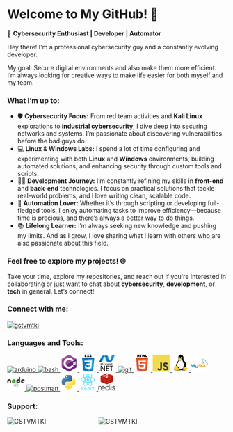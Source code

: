 # Welcome to My GitHub! 🚀

🔐 **Cybersecurity Enthusiast | Developer | Automator**

Hey there! I'm a professional cybersecurity guy and a constantly evolving developer. 

My goal: Secure digital environments and also make them more efficient. I’m always looking for creative ways to make life easier for both myself and my team.


### What I’m up to:

- 🛡️ **Cybersecurity Focus:** From red team activities and **Kali Linux** explorations to **industrial cybersecurity**, I dive deep into securing networks and systems. I’m passionate about discovering vulnerabilities before the bad guys do.
- 💻 **Linux & Windows Labs:** I spend a lot of time configuring and experimenting with both **Linux** and **Windows** environments, building automated solutions, and enhancing security through custom tools and scripts.
- 👨‍💻 **Development Journey:** I’m constantly refining my skills in **front-end** and **back-end** technologies. I focus on practical solutions that tackle real-world problems, and I love writing clean, scalable code.
- 🔄 **Automation Lover:** Whether it’s through scripting or developing full-fledged tools, I enjoy automating tasks to improve efficiency—because time is precious, and there’s always a better way to do things.
- 📚 **Lifelong Learner:** I’m always seeking new knowledge and pushing my limits. And as I grow, I love sharing what I learn with others who are also passionate about this field.


### Feel free to explore my projects! 🌐

Take your time, explore my repositories, and reach out if you're interested in collaborating or just want to chat about **cybersecurity**, **development**, or **tech** in general. Let’s connect!


<h3 align="left">Connect with me:</h3>
<p align="left">
<a href="https://linkedin.com/in/gstvmtki" target="blank"><img align="center" src="https://raw.githubusercontent.com/rahuldkjain/github-profile-readme-generator/master/src/images/icons/Social/linked-in-alt.svg" alt="gstvmtki" height="30" width="40" /></a>
</p>

<h3 align="left">Languages and Tools:</h3>
<p align="left"> <a href="https://www.arduino.cc/" target="_blank" rel="noreferrer"> <img src="https://cdn.worldvectorlogo.com/logos/arduino-1.svg" alt="arduino" width="40" height="40"/> </a> <a href="https://www.gnu.org/software/bash/" target="_blank" rel="noreferrer"> <img src="https://www.vectorlogo.zone/logos/gnu_bash/gnu_bash-icon.svg" alt="bash" width="40" height="40"/> </a> <a href="https://www.w3schools.com/cs/" target="_blank" rel="noreferrer"> <img src="https://raw.githubusercontent.com/devicons/devicon/master/icons/csharp/csharp-original.svg" alt="csharp" width="40" height="40"/> </a> <a href="https://www.w3schools.com/css/" target="_blank" rel="noreferrer"> <img src="https://raw.githubusercontent.com/devicons/devicon/master/icons/css3/css3-original-wordmark.svg" alt="css3" width="40" height="40"/> </a> <a href="https://dotnet.microsoft.com/" target="_blank" rel="noreferrer"> <img src="https://raw.githubusercontent.com/devicons/devicon/master/icons/dot-net/dot-net-original-wordmark.svg" alt="dotnet" width="40" height="40"/> </a> <a href="https://git-scm.com/" target="_blank" rel="noreferrer"> <img src="https://www.vectorlogo.zone/logos/git-scm/git-scm-icon.svg" alt="git" width="40" height="40"/> </a> <a href="https://www.w3.org/html/" target="_blank" rel="noreferrer"> <img src="https://raw.githubusercontent.com/devicons/devicon/master/icons/html5/html5-original-wordmark.svg" alt="html5" width="40" height="40"/> </a> <a href="https://developer.mozilla.org/en-US/docs/Web/JavaScript" target="_blank" rel="noreferrer"> <img src="https://raw.githubusercontent.com/devicons/devicon/master/icons/javascript/javascript-original.svg" alt="javascript" width="40" height="40"/> </a> <a href="https://www.linux.org/" target="_blank" rel="noreferrer"> <img src="https://raw.githubusercontent.com/devicons/devicon/master/icons/linux/linux-original.svg" alt="linux" width="40" height="40"/> </a> <a href="https://www.mysql.com/" target="_blank" rel="noreferrer"> <img src="https://raw.githubusercontent.com/devicons/devicon/master/icons/mysql/mysql-original-wordmark.svg" alt="mysql" width="40" height="40"/> </a> <a href="https://nodejs.org" target="_blank" rel="noreferrer"> <img src="https://raw.githubusercontent.com/devicons/devicon/master/icons/nodejs/nodejs-original-wordmark.svg" alt="nodejs" width="40" height="40"/> </a> <a href="https://postman.com" target="_blank" rel="noreferrer"> <img src="https://www.vectorlogo.zone/logos/getpostman/getpostman-icon.svg" alt="postman" width="40" height="40"/> </a> <a href="https://www.python.org" target="_blank" rel="noreferrer"> <img src="https://raw.githubusercontent.com/devicons/devicon/master/icons/python/python-original.svg" alt="python" width="40" height="40"/> </a> <a href="https://reactjs.org/" target="_blank" rel="noreferrer"> <img src="https://raw.githubusercontent.com/devicons/devicon/master/icons/react/react-original-wordmark.svg" alt="react" width="40" height="40"/> </a> <a href="https://redis.io" target="_blank" rel="noreferrer"> <img src="https://raw.githubusercontent.com/devicons/devicon/master/icons/redis/redis-original-wordmark.svg" alt="redis" width="40" height="40"/> </a> </p>

<h3 align="left">Support:</h3>
<p><a href="https://www.buymeacoffee.com/GSTVMTKI"> <img align="left" src="https://cdn.buymeacoffee.com/buttons/v2/default-yellow.png" height="50" width="210" alt="GSTVMTKI" /></a><a href="https://ko-fi.com/GSTVMTKI"> <img align="left" src="https://cdn.ko-fi.com/cdn/kofi3.png?v=3" height="50" width="210" alt="GSTVMTKI" /></a></p><br><br>
